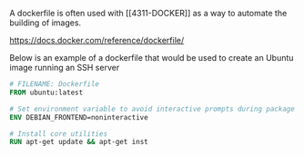 A dockerfile is often used with [[4311-DOCKER]] as a way to automate the building of images.

https://docs.docker.com/reference/dockerfile/

Below is an example of a dockerfile that would be used to create an Ubuntu image running an SSH server

```dockerfile
# FILENAME: Dockerfile 
FROM ubuntu:latest

# Set environment variable to avoid interactive prompts during package installation 
ENV DEBIAN_FRONTEND=noninteractive

# Install core utilities
RUN apt-get update && apt-get inst
```